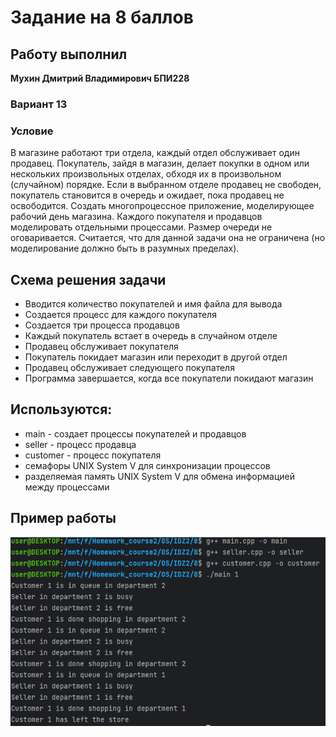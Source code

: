 # Задание на 8 баллов

## Работу выполнил 
__Мухин Дмитрий Владимирович БПИ228__

### Вариант 13
### Условие
В магазине работают три отдела,
каждый отдел обслуживает один продавец. Покупатель, зайдя в
магазин, делает покупки в одном или нескольких произвольных
отделах, обходя их в произвольном (случайном) порядке. Если
в выбранном отделе продавец не свободен, покупатель становится
в очередь и ожидает, пока продавец не освободится.
Создать многопроцессное приложение, моделирующее рабочий день магазина.
Каждого покупателя и продавцов моделировать отдельными процессами.
Размер очереди не оговаривается. Считается, что для данной задачи она не ограничена (но моделирование должно быть в разумных
пределах).


## Схема решения задачи
- Вводится количество покупателей и имя файла для вывода
- Создается процесс для каждого покупателя
- Создается три процесса продавцов
- Каждый покупатель встает в очередь в случайном отделе
- Продавец обслуживает покупателя
- Покупатель покидает магазин или переходит в другой отдел
- Продавец обслуживает следующего покупателя
- Программа завершается, когда все покупатели покидают магазин

## Используются:
- main - создает процессы покупателей и продавцов
- seller - процесс продавца
- customer - процесс покупателя
- семафоры UNIX System V для синхронизации процессов
- разделяемая память UNIX System V для обмена информацией между процессами

## Пример работы

![img.png](img.png)